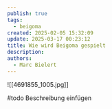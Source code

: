 ```yaml
---
publish: true
tags:
  - beigoma
created: 2025-02-05 15:32:09
update: 2025-03-17 00:23:12
title: Wie wird Beigoma gespielt
description: 
authors:
  - Marc Bielert
---
```


![[4691855_1005.jpg]]

#todo  Beschreibung einfügen